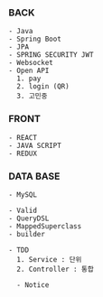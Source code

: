 ### BACK 
```
- Java
- Spring Boot
- JPA
- SPRING SECURITY JWT
- Websocket
- Open API
  1. pay
  2. login (QR)
  3. 고민중
```
### FRONT 
```
- REACT
- JAVA SCRIPT
- REDUX
```
### DATA BASE
```
- MySQL
```

```
- Valid
- QueryDSL
- MappedSuperclass
- builder
```

```
- TDD
  1. Service : 단위
  2. Controller : 통합

  - Notice
```


